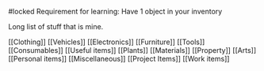 #locked
Requirement for learning: Have 1 object in your inventory

Long list of stuff that is mine.

[[Clothing]]
[[Vehicles]]
[[Electronics]]
[[Furniture]]
[[Tools]]
[[Consumables]]
[[Useful items]]
[[Plants]]
[[Materials]]
[[Property]]
[[Arts]]
[[Personal items]]
[[Miscellaneous]]
[[Project Items]]
[[Work items]]
